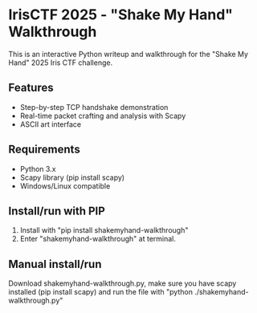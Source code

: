 # IrisCTF 2025 - "Shake My Hand" Walkthrough 
This is an interactive Python writeup and walkthrough for the "Shake My Hand" 2025 Iris CTF challenge.

## Features
- Step-by-step TCP handshake demonstration
- Real-time packet crafting and analysis with Scapy
- ASCII art interface

## Requirements
- Python 3.x
- Scapy library (pip install scapy)
- Windows/Linux compatible

## Install/run with PIP
1. Install with "pip install shakemyhand-walkthrough"
2. Enter "shakemyhand-walkthrough" at terminal.

## Manual install/run
Download shakemyhand-walkthrough.py, make sure you have scapy installed (pip install scapy) and run the file with "python ./shakemyhand-walkthrough.py"
